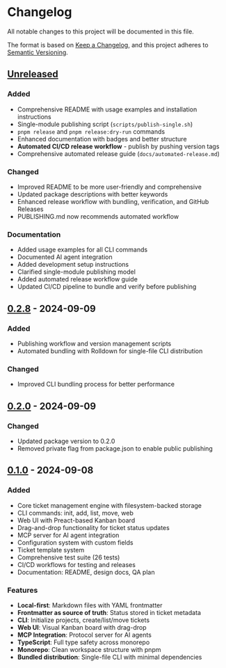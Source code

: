 # Changelog

All notable changes to this project will be documented in this file.

The format is based on [Keep a Changelog](https://keepachangelog.com/en/1.0.0/),
and this project adheres to [Semantic Versioning](https://semver.org/spec/v2.0.0.html).

## [Unreleased]

### Added
- Comprehensive README with usage examples and installation instructions
- Single-module publishing script (`scripts/publish-single.sh`)
- `pnpm release` and `pnpm release:dry-run` commands
- Enhanced documentation with badges and better structure
- **Automated CI/CD release workflow** - publish by pushing version tags
- Comprehensive automated release guide (`docs/automated-release.md`)

### Changed
- Improved README to be more user-friendly and comprehensive
- Updated package descriptions with better keywords
- Enhanced release workflow with bundling, verification, and GitHub Releases
- PUBLISHING.md now recommends automated workflow

### Documentation
- Added usage examples for all CLI commands
- Documented AI agent integration
- Added development setup instructions
- Clarified single-module publishing model
- Added automated release workflow guide
- Updated CI/CD pipeline to bundle and verify before publishing

## [0.2.8] - 2024-09-09

### Added
- Publishing workflow and version management scripts
- Automated bundling with Rolldown for single-file CLI distribution

### Changed
- Improved CLI bundling process for better performance

## [0.2.0] - 2024-09-09

### Changed
- Updated package version to 0.2.0
- Removed private flag from package.json to enable public publishing

## [0.1.0] - 2024-09-08

### Added
- Core ticket management engine with filesystem-backed storage
- CLI commands: init, add, list, move, web
- Web UI with Preact-based Kanban board
- Drag-and-drop functionality for ticket status updates
- MCP server for AI agent integration
- Configuration system with custom fields
- Ticket template system
- Comprehensive test suite (26 tests)
- CI/CD workflows for testing and releases
- Documentation: README, design docs, QA plan

### Features
- **Local-first**: Markdown files with YAML frontmatter
- **Frontmatter as source of truth**: Status stored in ticket metadata
- **CLI**: Initialize projects, create/list/move tickets
- **Web UI**: Visual Kanban board with drag-drop
- **MCP Integration**: Protocol server for AI agents
- **TypeScript**: Full type safety across monorepo
- **Monorepo**: Clean workspace structure with pnpm
- **Bundled distribution**: Single-file CLI with minimal dependencies

[Unreleased]: https://github.com/cmwen/min-pmt/compare/v0.2.8...HEAD
[0.2.8]: https://github.com/cmwen/min-pmt/compare/v0.2.0...v0.2.8
[0.2.0]: https://github.com/cmwen/min-pmt/compare/v0.1.0...v0.2.0
[0.1.0]: https://github.com/cmwen/min-pmt/releases/tag/v0.1.0
